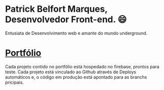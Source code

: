 # Patrick Belfort Marques, Desenvolvedor Front-end. 😄
Entusiata de Desenvolvimento web e amante do mundo underground. <br/>

# [Portfólio](https://patrick-b-marques.web.app/)

Cada projeto contido no portfólio está hospedado no firebase, prontos para teste.
Cada projeto está vinculado ao Github através de Deploys automáticos e, o código em produção está apontado para as branchs pricipais.
